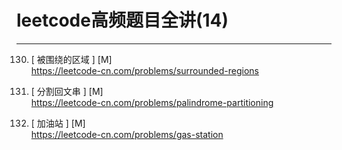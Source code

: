 # leetcode高频题目全讲(14)

---

130. [ 被围绕的区域 ] [M]   
https://leetcode-cn.com/problems/surrounded-regions

131. [ 分割回文串 ] [M]   
https://leetcode-cn.com/problems/palindrome-partitioning

134. [ 加油站 ] [M]   
https://leetcode-cn.com/problems/gas-station